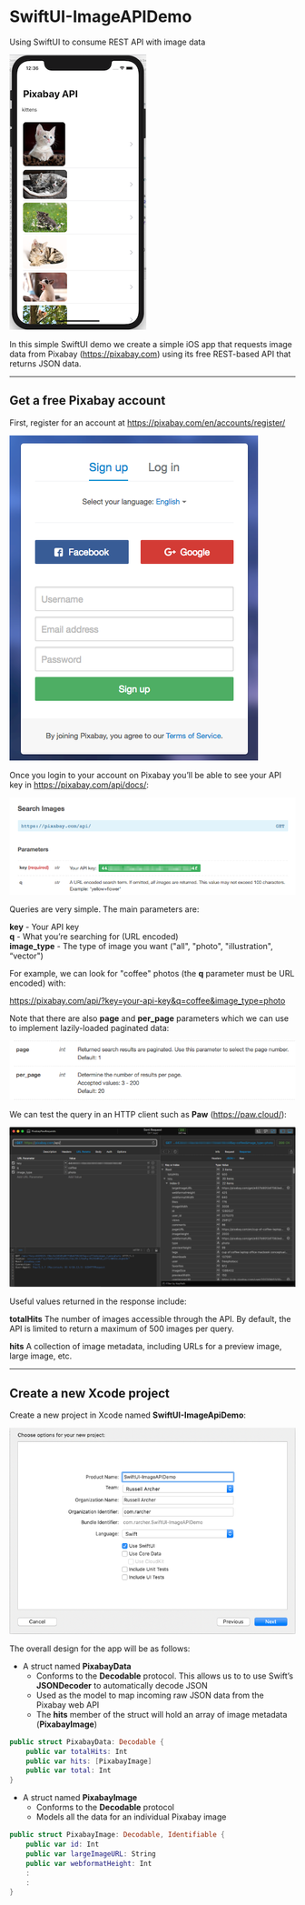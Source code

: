 # SwiftUI-ImageAPIDemo
Using SwiftUI to consume REST API with image data

![](./readme-assets/final01.png)

In this simple SwiftUI demo we create a simple iOS app that requests image data from Pixabay (https://pixabay.com) using its free REST-based API that returns JSON data.

___
## Get a free Pixabay account
First, register for an account at https://pixabay.com/en/accounts/register/

![](./readme-assets/img01.jpg)

Once you login to your account on Pixabay you’ll be able to see your API key in https://pixabay.com/api/docs/:

![](./readme-assets/img02.jpg)

Queries are very simple. The main parameters are:

**key** - Your API key<br>
**q** - What you’re searching for (URL encoded)<br>
**image_type** - The type of image you want ("all", "photo", "illustration", “vector")<br>

For example, we can look for "coffee" photos (the **q** parameter must be URL encoded) with:

https://pixabay.com/api/?key=your-api-key&q=coffee&image_type=photo

Note that there are also **page** and **per_page** parameters which we can use to implement lazily-loaded paginated data:

![](./readme-assets/img03.jpg)

We can test the query in an HTTP client such as **Paw** (https://paw.cloud/):

![](./readme-assets/img04.jpg)

Useful values returned in the response include:

**totalHits**
The number of images accessible through the API. By default, the API is limited to return a maximum of 500 images per query.

**hits**
A collection of image metadata, including URLs for a preview image, large image, etc.

___

## Create a new Xcode project
Create a new project in Xcode named **SwiftUI-ImageApiDemo**:

![](./readme-assets/img05.jpg)

The overall design for the app will be as follows:

* A struct named **PixabayData**
    * Conforms to the **Decodable** protocol. This allows us to to use Swift’s **JSONDecoder** to automatically decode JSON
    * Used as the model to map incoming raw JSON data from the Pixabay web API
    * The **hits** member of the struct will hold an array of image metadata (**PixabayImage**)

``` swift
public struct PixabayData: Decodable {
    public var totalHits: Int
    public var hits: [PixabayImage]
    public var total: Int
}
```

* A struct named **PixabayImage**
    * Conforms to the **Decodable** protocol
    * Models all the data for an individual Pixabay image

``` swift
public struct PixabayImage: Decodable, Identifiable {
    public var id: Int
    public var largeImageURL: String
    public var webformatHeight: Int
    :
    :
}
```

